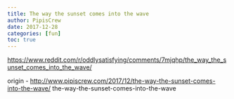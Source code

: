 ```yaml
---
title: The way the sunset comes into the wave
author: PipisCrew
date: 2017-12-28
categories: [fun]
toc: true
---
```


https://www.reddit.com/r/oddlysatisfying/comments/7mjqhp/the_way_the_sunset_comes_into_the_wave/

origin - http://www.pipiscrew.com/2017/12/the-way-the-sunset-comes-into-the-wave/ the-way-the-sunset-comes-into-the-wave